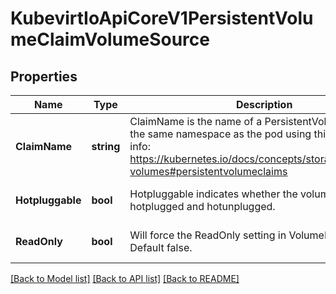 # KubevirtIoApiCoreV1PersistentVolumeClaimVolumeSource

## Properties
Name | Type | Description | Notes
------------ | ------------- | ------------- | -------------
**ClaimName** | **string** | ClaimName is the name of a PersistentVolumeClaim in the same namespace as the pod using this volume. More info: https://kubernetes.io/docs/concepts/storage/persistent-volumes#persistentvolumeclaims | [default to null]
**Hotpluggable** | **bool** | Hotpluggable indicates whether the volume can be hotplugged and hotunplugged. | [optional] [default to null]
**ReadOnly** | **bool** | Will force the ReadOnly setting in VolumeMounts. Default false. | [optional] [default to null]

[[Back to Model list]](../README.md#documentation-for-models) [[Back to API list]](../README.md#documentation-for-api-endpoints) [[Back to README]](../README.md)


